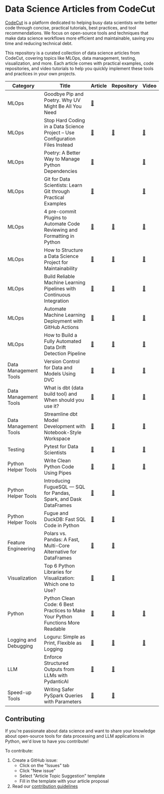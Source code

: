 # Data Science Articles from CodeCut

[CodeCut](https://codecut.ai/?utm_source=github&utm_medium=data_science_repo&utm_campaign=introduction) is a platform dedicated to helping busy data scientists write better code through concise, practical tutorials, best practices, and tool recommendations. We focus on open-source tools and techniques that make data science workflows more efficient and maintainable, saving you time and reducing technical debt.

This repository is a curated collection of data science articles from CodeCut, covering topics like MLOps, data management, testing, visualization, and more. Each article comes with practical examples, code repositories, and video tutorials to help you quickly implement these tools and practices in your own projects.


| Category              | Title                                                                           | Article                                                                                                                                                                     | Repository                                                                                                                | Video                                                                          |
| --------------------- | ------------------------------------------------------------------------------- | --------------------------------------------------------------------------------------------------------------------------------------------------------------------------- | ------------------------------------------------------------------------------------------------------------------------- | ------------------------------------------------------------------------------ |
| MLOps                 | Goodbye Pip and Poetry. Why UV Might Be All You Need                            | [🔗](https://codecut.ai/why-uv-might-all-you-need/?utm_source=github&utm_medium=data_science_repo&utm_campaign=blog)                                                        |                                                                                                                           |                                                                                |
| MLOps                 | Stop Hard Coding in a Data Science Project – Use Configuration Files Instead    | [🔗](https://codecut.ai/stop-hard-coding-in-a-data-science-project-use-configuration-files-instead/?utm_source=github&utm_medium=data_science_repo&utm_campaign=blog)       | [🔗](https://github.com/khuyentran1401/hydra-demo)                                                                        | [🔗](https://youtu.be/jaX9zrC7y4Y)                                             |
| MLOps                 | Poetry: A Better Way to Manage Python Dependencies                              | [🔗](https://codecut.ai/poetry-a-better-way-to-manage-python-dependencies/?utm_source=github&utm_medium=data_science_repo&utm_campaign=blog)                                |                                                                                                                           | [🔗](https://youtu.be/-QSUyDvHQGY)                                             |
| MLOps                 | Git for Data Scientists: Learn Git through Practical Examples                   | [🔗](https://codecut.ai/git-deep-dive-for-data-scientists/?utm_source=github&utm_medium=data_science_repo&utm_campaign=blog)                                                |                                                                                                                           | [🔗](https://youtu.be/UKCTvrJSoL0)                                             |
| MLOps                 | 4 pre-commit Plugins to Automate Code Reviewing and Formatting in Python        | [🔗](https://codecut.ai/4-pre-commit-plugins-to-automate-code-reviewing-and-formatting-in-python-2/?utm_source=github&utm_medium=data_science_repo&utm_campaign=blog)       | [🔗](https://github.com/khuyentran1401/Data-science/tree/master/productive_tools/precommit_examples)                      | [🔗](https://youtube.com/playlist?list=PLnK6m_JBRVNqskWiXLxx1QRDDng9O8Fsf)     |
| MLOps                 | How to Structure a Data Science Project for Maintainability                     | [🔗](https://codecut.ai/how-to-structure-a-data-science-project-for-readability-and-transparency-2/?utm_source=github&utm_medium=data_science_repo&utm_campaign=blog)       | [🔗](https://github.com/khuyentran1401/data-science-template/tree/dvc-poetry)                                             | [🔗](https://youtu.be/TzvcPi3nsdw)                                             |
| MLOps                 | Build Reliable Machine Learning Pipelines with Continuous Integration           | [🔗](https://codecut.ai/build-reliable-machine-learning-pipelines-with-continuous-integration-2/?utm_source=github&utm_medium=data_science_repo&utm_campaign=blog)          | [🔗](https://github.com/khuyentran1401/cicd-mlops-demo)                                                                   | [🔗](https://youtu.be/rkg09nNMAhs)                                             |
| MLOps                 | Automate Machine Learning Deployment with GitHub Actions                        | [🔗](https://codecut.ai/automate-machine-learning-deployment-with-github-actions-2/?utm_source=github&utm_medium=data_science_repo&utm_campaign=blog)                       | [🔗](https://github.com/khuyentran1401/cicd-mlops-demo)                                                                   | [🔗](https://youtu.be/728M0yhI0_M)                                             |
| MLOps                 | How to Build a Fully Automated Data Drift Detection Pipeline                    | [🔗](https://codecut.ai/build-a-fully-automated-data-drift-detection-pipeline/?utm_source=github&utm_medium=data_science_repo&utm_campaign=blog)                            | [🔗](https://github.com/khuyentran1401/detect-data-drift-pipeline)                                                        | [🔗](https://youtu.be/4w2ly3WuL40)                                             |
| Data Management Tools | Version Control for Data and Models Using DVC                                   | [🔗](https://codecut.ai/introduction-to-dvc-data-version-control-tool-for-machine-learning-projects-2/?utm_source=github&utm_medium=data_science_repo&utm_campaign=blog)    | [🔗](https://github.com/khuyentran1401/dvc-demo)                                                                          | [🔗](https://youtu.be/80s_dbfiqLM)                                             |
| Data Management Tools | What is dbt (data build tool) and When should you use it?                       | [🔗](https://codecut.ai/build-an-efficient-data-pipeline-is-dbt-the-key/?utm_source=github&utm_medium=data_science_repo&utm_campaign=blog)                                  | [🔗](https://github.com/khuyentran1401/dbt-demo)                                                                          | [🔗](https://youtu.be/mM5zWBP3G_U)                                             |
| Data Management Tools | Streamline dbt Model Development with Notebook-Style Workspace                  | [🔗](https://codecut.ai/dbt-mage-interactively-build-and-orchestrate-data-models/?utm_source=github&utm_medium=data_science_repo&utm_campaign=blog)                         | [🔗](https://github.com/khuyentran1401/dbt-mage)                                                                          | [🔗](https://youtu.be/vQFg1Mp60-s)                                             |
| Testing               | Pytest for Data Scientists                                                      | [🔗](https://codecut.ai/pytest-for-data-scientists-3/?utm_source=github&utm_medium=data_science_repo&utm_campaign=blog)                                                     | [🔗](https://github.com/khuyentran1401/Data-science/tree/master/data_science_tools/pytest)                                | [🔗](https://www.youtube.com/playlist?list=PLnK6m_JBRVNoYEer9hBmTNwkYB3gmbOPO) |
| Python Helper Tools   | Write Clean Python Code Using Pipes                                             | [🔗](https://codecut.ai/write-clean-python-code-using-pipes-3/?utm_source=github&utm_medium=data_science_repo&utm_campaign=blog)                                            | [🔗](https://deepnote.com/project/Data-science-hxlyJpi-QrKFJziQgoMSmQ/%2FData-science%2Fproductive_tools%2Fpipe.ipynb)    | [🔗](https://youtu.be/K20_eZZGqsc)                                             |
| Python Helper Tools   | Introducing FugueSQL — SQL for Pandas, Spark, and Dask DataFrames               | [🔗](https://codecut.ai/introducing-fuguesql-sql-for-pandas-spark-and-dask-dataframes-2/?utm_source=github&utm_medium=data_science_repo&utm_campaign=blog)                  | [🔗](https://github.com/khuyentran1401/Data-science/blob/master/data_science_tools/fugueSQL.ipynb)                        |                                                                                |
| Python Helper Tools   | Fugue and DuckDB: Fast SQL Code in Python                                       | [🔗](https://codecut.ai/fugue-and-duckdb-fast-sql-code-in-python-2/?utm_source=github&utm_medium=data_science_repo&utm_campaign=blog)                                       | [🔗](https://github.com/khuyentran1401/Data-science/blob/master/productive_tools/Fugue_and_Duckdb/Fugue_and_Duckdb.ipynb) |                                                                                |
| Feature Engineering   | Polars vs. Pandas: A Fast, Multi-Core Alternative for DataFrames                | [🔗](https://codecut.ai/polars-vs-pandas-a-fast-multi-core-alternative-for-dataframes/?utm_source=github&utm_medium=data_science_repo&utm_campaign=blog)                    | [🔗](https://khuyentran1401.github.io/Data-science/data_science_tools/polars_vs_pandas.html)                              |                                                                                |
| Visualization         | Top 6 Python Libraries for Visualization: Which one to Use?                     | [🔗](https://codecut.ai/top-6-python-libraries-for-visualization-which-one-to-use/?utm_source=github&utm_medium=data_science_repo&utm_campaign=blog)                        | [🔗](https://github.com/khuyentran1401/Data-science/tree/master/visualization/top_visualization.ipynb)                    |                                                                                |
| Python                | Python Clean Code: 6 Best Practices to Make Your Python Functions More Readable | [🔗](https://codecut.ai/python-clean-code-6-best-practices-to-make-your-python-functions-more-readable-2/?utm_source=github&utm_medium=data_science_repo&utm_campaign=blog) | [🔗](https://github.com/khuyentran1401/Data-science/tree/master/python/good_functions)                                    | [🔗](https://youtu.be/IDHD8JYBl5M)                                             |
| Logging and Debugging | Loguru: Simple as Print, Flexible as Logging                                    | [🔗](https://codecut.ai/simplify-your-python-logging-with-loguru/?utm_source=github&utm_medium=data_science_repo&utm_campaign=blog)                                         | [🔗](https://github.com/khuyentran1401/Data-science/tree/master/productive_tools/logging_tools)                           | [🔗](https://youtu.be/XY_OrUoR-HU)                                             |
| LLM                   | Enforce Structured Outputs from LLMs with PydanticAI                            | [🔗](https://codecut.ai/enforce-structured-outputs-from-llms-with-pydanticai/?utm_source=github&utm_medium=data_science_repo&utm_campaign=blog)                             | [🔗](https://khuyentran1401.github.io/Data-science/llm/pydantic_ai_examples.html)                                         |                                                                                |
| Speed-up Tools        | Writing Safer PySpark Queries with Parameters                                   | [🔗](https://codecut.ai/pyspark-sql-enhancing-reusability-with-parameterized-queries/)                                                                                      | [🔗](https://khuyentran1401.github.io/Data-science/data_science_tools/pandas_api_on_spark.html)                           |                                                                                |


## Contributing

If you're passionate about data science and want to share your knowledge about open-source tools for data processing and LLM applications in Python, we'd love to have you contribute!

To contribute:

1. Create a GitHub issue:
   - Click on the "Issues" tab
   - Click "New issue"
   - Select "Article Topic Suggestion" template
   - Fill in the template with your article proposal
2. Read our [contribution guidelines](contribution.md)
